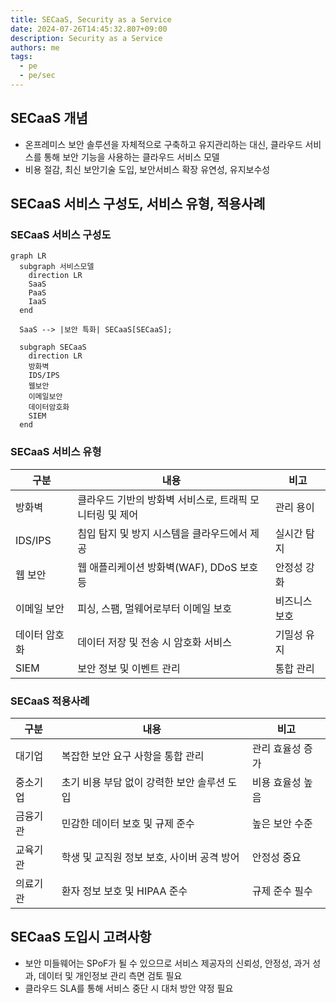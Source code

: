```yaml
---
title: SECaaS, Security as a Service
date: 2024-07-26T14:45:32.807+09:00
description: Security as a Service
authors: me
tags:
  - pe
  - pe/sec 
---
```


## SECaaS 개념

- 온프레미스 보안 솔루션을 자체적으로 구축하고 유지관리하는 대신, 클라우드 서비스를 통해 보안 기능을 사용하는 클라우드 서비스 모델
- 비용 절감, 최신 보안기술 도입, 보안서비스 확장 유연성, 유지보수성

## SECaaS 서비스 구성도, 서비스 유형, 적용사례

### SECaaS 서비스 구성도

```mermaid
graph LR
  subgraph 서비스모델
    direction LR
    SaaS
    PaaS
    IaaS
  end
    
  SaaS --> |보안 특화| SECaaS[SECaaS];
    
  subgraph SECaaS
    direction LR
    방화벽
    IDS/IPS
    웹보안
    이메일보안
    데이터암호화
    SIEM
  end
```

### SECaaS 서비스 유형

| 구분 | 내용 | 비고 |
|---|---|---|
| 방화벽 | 클라우드 기반의 방화벽 서비스로, 트래픽 모니터링 및 제어 | 관리 용이 |
| IDS/IPS | 침입 탐지 및 방지 시스템을 클라우드에서 제공 | 실시간 탐지 |
| 웹 보안 | 웹 애플리케이션 방화벽(WAF), DDoS 보호 등 | 안정성 강화 |
| 이메일 보안 | 피싱, 스팸, 멀웨어로부터 이메일 보호 | 비즈니스 보호 |
| 데이터 암호화 | 데이터 저장 및 전송 시 암호화 서비스 | 기밀성 유지 |
| SIEM | 보안 정보 및 이벤트 관리 | 통합 관리 |

### SECaaS 적용사례

| 구분 | 내용 | 비고 |
|---|---|---|
| 대기업 | 복잡한 보안 요구 사항을 통합 관리 | 관리 효율성 증가 |
| 중소기업 | 초기 비용 부담 없이 강력한 보안 솔루션 도입 | 비용 효율성 높음 |
| 금융기관 | 민감한 데이터 보호 및 규제 준수 | 높은 보안 수준 |
| 교육기관 | 학생 및 교직원 정보 보호, 사이버 공격 방어 | 안정성 중요 |
| 의료기관 | 환자 정보 보호 및 HIPAA 준수 | 규제 준수 필수 |

## SECaaS 도입시 고려사항

- 보안 미들웨어는 SPoF가 될 수 있으므로 서비스 제공자의 신뢰성, 안정성, 과거 성과, 데이터 및 개인정보 관리 측면 검토 필요
- 클라우드 SLA를 통해 서비스 중단 시 대처 방안 약정 필요
